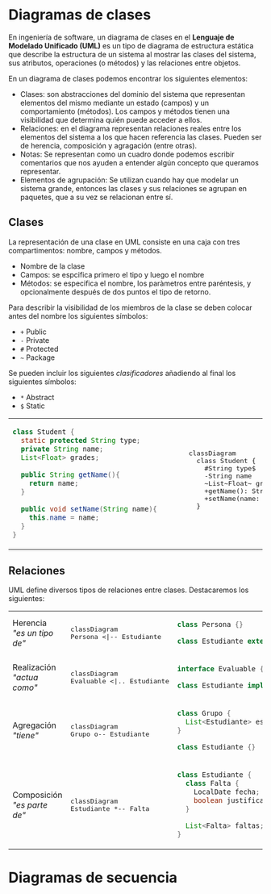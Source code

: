 # Diagramas de clases

En ingeniería de software, un diagrama de clases en el **Lenguaje de Modelado Unificado (UML)** es un tipo de diagrama de estructura estática que describe la estructura de un sistema al mostrar las clases del sistema, sus atributos, operaciones (o métodos) y las relaciones entre objetos.

En un diagrama de clases podemos encontrar los siguientes elementos:
- Clases: son abstracciones del dominio del sistema que representan elementos del mismo mediante un estado (campos) y un comportamiento (métodos). Los campos y métodos tienen una visibilidad que determina quién puede acceder a ellos.
- Relaciones: en el diagrama representan relaciones reales entre los elementos del sistema a los que hacen referencia las clases. Pueden ser de herencia, composición y agragación (entre otras).
- Notas: Se representan como un cuadro donde podemos escribir comentarios que nos ayuden a entender algún concepto que queramos representar.
- Elementos de agrupación: Se utilizan cuando hay que modelar un sistema grande, entonces las clases y sus relaciones se agrupan en paquetes, que a su vez se relacionan entre sí.

## Clases
La representación de una clase en UML consiste en una caja con tres compartimentos: nombre, campos y métodos.
- Nombre de la clase
- Campos: se espcifica primero el tipo y luego el nombre
- Métodos: se especifica el nombre, los paràmetros entre paréntesis, y opcionalmente después de dos puntos el tipo de retorno.

Para describir la visibilidad de los miembros de la clase se deben colocar antes del nombre los siguientes símbolos:
- `+` Public
- `-` Private
- `#` Protected
- `~` Package

Se pueden incluir los siguientes *clasificadores* añadiendo al final los siguientes símbolos:
- `*` Abstract
- `$` Static

<table>
  <tr>
<td>

```java
class Student {
  static protected String type;
  private String name;
  List<Float> grades;
  
  public String getName(){ 
    return name;
  }
  
  public void setName(String name){
    this.name = name;
  }
}
```

</td>
    <td width="800px">
      <pre lang="mermaid" controls="false">
      classDiagram
        class Student {
          #String type$
          -String name
          ~List~Float~ grades
          +getName(): String
          +setName(name: String)
        }
      </pre>
    </td>
  </tr>
</table>

## Relaciones

UML define diversos tipos de relaciones entre clases. Destacaremos los siguientes:

<table>
<tr>
<td>
Herencia<br>
<em>"es un tipo de"</em>
</td>
<td>
<pre lang="mermaid">
classDiagram
Persona <|-- Estudiante
</pre>
</td>
<td>

```java
class Persona {}

class Estudiante extends Persona {}
```

</td>
</tr>


<tr>
<td>
Realización<br>
<em>"actua como"</em>
</td>
<td>
<pre lang="mermaid">
classDiagram
Evaluable <|.. Estudiante
</pre>
</td>
<td>

```java
interface Evaluable {}

class Estudiante implements Evaluable {}
```

</td>
</tr>


<tr>
<td>
Agregación<br>
<em>"tiene"</em>
</td>
<td>
<pre lang="mermaid">
classDiagram
Grupo o-- Estudiante
</pre>
</td>
<td>

```java
class Grupo {
  List<Estudiante> estudiantes;
}

class Estudiante {}
```

</td>
</tr>



<tr>
<td>
Composición<br>
<em>"es parte de"</em>
</td>
<td>
<pre lang="mermaid">
classDiagram
Estudiante *-- Falta
</pre>
</td>
<td>

```java
class Estudiante {
  class Falta {
    LocalDate fecha;
    boolean justificada;
  }

  List<Falta> faltas;
}

```

</td>
</tr>
</table>

# Diagramas de secuencia

